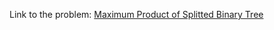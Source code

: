 Link to the problem: [Maximum Product of Splitted Binary Tree](https://leetcode.com/problems/maximum-product-of-splitted-binary-tree/)